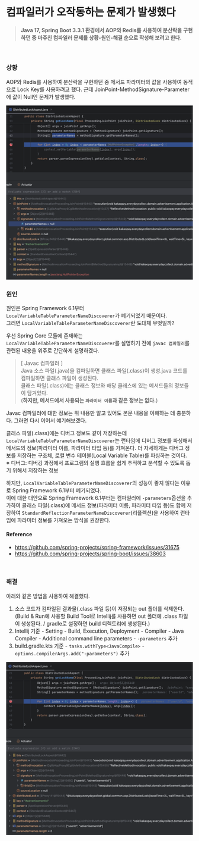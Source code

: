 # 컴파일러가 오작동하는 문제가 발생했다

> #### Java 17, Spring Boot 3.3.1 환경에서 AOP와 Redis를 사용하여 분산락을 구현하던 중 마주친 컴파일러 문제를 **상황-원인-해결** 순으로 작성해 보려고 한다.  

<br>


### 상황

AOP와 Redis를 사용하여 분산락을 구현하던 중 메서드 파라미터의 값을 사용하여 동적으로 Lock Key를 사용하려고 했다. 근데 JoinPoint-MethodSignature-Parameter에 값이 Null인 문제가 발생했다.

<img src="../image/img_27.png" width="600px" height="auto">

<br>

### 원인

원인은 Spring Framework 6.1부터 `LocalVariableTableParameterNameDiscoverer`가 폐기되었기 때문이다.<br>
그러면 `LocalVariableTableParameterNameDiscoverer`란 도대체 무엇일까?

우선 Spring Core 모듈에 존재하는 `LocalVariableTableParameterNameDiscoverer`를 설명하기 전에 `javac 컴파일러`를 관련된 내용을 위주로 간단하게 설명하겠다.


> [ Javac 컴파일러 ]<br>
> Java 소스 파일(.java)을 컴파일하면 클래스 파일(.class)이 생성.java 코드를 컴파일하면 클래스 파일이 생성된다.<br>
> 클래스 파일(.class)에는 클래스 정보와 해당 클래스에 있는 메서드들의 정보들이 담겨있다.<br>
> (**하지만, 메서드에서 사용되는 `파라미터 이름`과 같은 정보는 없다.**)

Javac 컴파일러에 대한 정보는 위 내용만 알고 있어도 본문 내용을 이해하는 데 충분하다. 그러면 다시 이어서 얘기해보겠다.

클래스 파일(.class)에는 디버그 정보도 같이 저장하는데 `LocalVariableTableParameterNameDiscoverer`는 런타임에 디버그 정보를 파싱해서 메서드의 정보(파라미터 이름, 파라미터 타입 등)를 가져온다.
더 자세하게는 디버그 정보를 저장하는 구조체, 로컬 변수 테이블(Local Variable Table)를 파싱하는 것이다.<br>
※ 디버그: 디버깅 과정에서 프로그램의 실행 흐름을 쉽게 추적하고 분석할 수 있도록 돕기 위해서 저장하는 정보

하지만, `LocalVariableTableParameterNameDiscoverer`의 성능이 좋지 않다는 이유로 Spring Framework 6.1부터 폐기되었다.<br>
이에 대한 대안으로 Spring Framework 6.1부터는 컴파일러에 `-parameters`옵션을 추가하여 클래스 파일(.class)에 메서드 정보(파라미터 이름, 파라미터 타입 등)도 함께 저장하여 `StandardReflectionParameterNameDiscoverer`(리플렉션)을 사용하여 런타임에 파라미터 정보를 가져오는 방식을 권장한다.

#### Reference
- https://github.com/spring-projects/spring-framework/issues/31675
- https://github.com/spring-projects/spring-boot/issues/38603

<br>

### 해결

아래와 같은 방법을 사용하여 해결했다.

1. 소스 코드가 컴파일된 결과물(.class 파일 등)이 저장되는 out 폴더를 삭제한다.<br>(Build & Run에 사용할 Build Tool로 Intellij를 사용하면 out 폴더에 .class 파일이 생성된다. / gradle로 설정하면 build 디렉토리에 생성된다.)
2. Intellij 기준 - Setting - Build, Execution, Deployment - Compiler - Java Compiler - Additional command line parameters - `-parameters` 추가
3. build.gradle.kts 기준 - `tasks.withType<JavaCompile>` - `options.compilerArgs.add("-parameters")` 추가

<img src="../image/img_29.png" width="600px" height="auto">